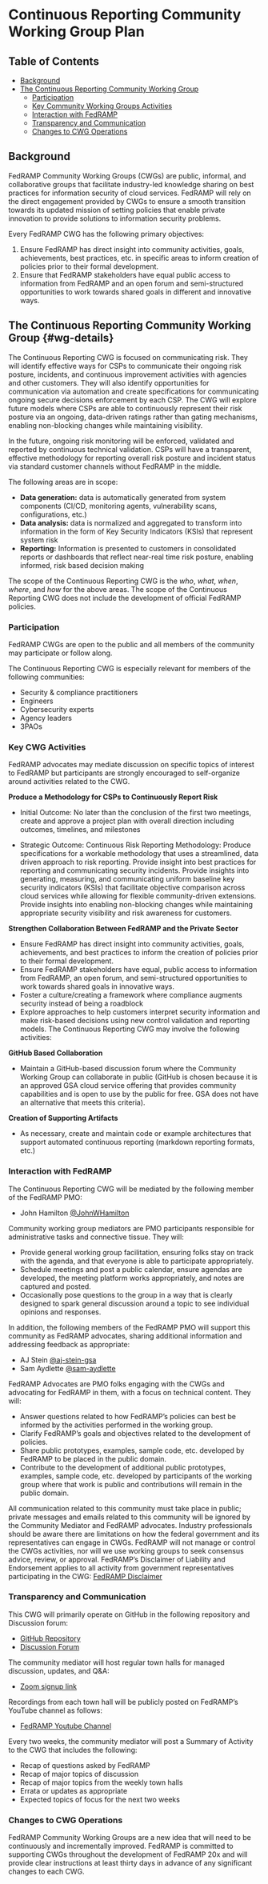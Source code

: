 # Continuous Reporting Community Working Group Plan

## Table of Contents 
- [Background](#background)
- [The Continuous Reporting Community Working Group](#wg-details)
    - [Participation](#participation) 
    - [Key Community Working Groups Activities](#key-community-working-groups-activities)
    - [Interaction with FedRAMP](#interaction-with-fedramp)
    - [Transparency and Communication](#transparency-and-communication)
    - [Changes to CWG Operations](#changes-to-cwg-operations)

## Background
FedRAMP Community Working Groups (CWGs) are public, informal, and collaborative groups that facilitate industry-led knowledge sharing on best practices for information security of cloud services. FedRAMP will rely on the direct engagement provided by CWGs to ensure a smooth transition towards its updated mission of setting policies that enable private innovation to provide solutions to information security problems.

Every FedRAMP CWG has the following primary objectives:
1. Ensure FedRAMP has direct insight into community activities, goals, achievements, best practices, etc. in specific areas to inform creation of policies prior to their formal development.
2. Ensure that FedRAMP stakeholders have equal public access to information from FedRAMP and an open forum and semi-structured opportunities to work towards shared goals in different and innovative ways.



## The Continuous Reporting Community Working Group {#wg-details}
The Continuous Reporting CWG is focused on communicating risk. They will identify effective ways for CSPs to communicate their ongoing risk posture, incidents, and continuous improvement activities with agencies and other customers. They will also identify opportunities for communication via automation and create specifications for communicating ongoing secure decisions enforcement by each CSP. The CWG will explore future models where CSPs are able to continuously represent their risk posture via an ongoing, data-driven ratings rather than gating mechanisms, enabling non-blocking changes while maintaining visibility.

In the future, ongoing risk monitoring will be enforced, validated and reported by continuous technical validation. CSPs will have a transparent, effective methodology for reporting overall risk posture and incident status via standard customer channels without FedRAMP in the middle.


The following areas are in scope:
- **Data generation:** data is automatically generated from system components (CI/CD, monitoring agents, vulnerability scans, configurations, etc.)
- **Data analysis:** data is normalized and aggregated to transform into information in the form of Key Security Indicators (KSIs) that represent system risk
- **Reporting:** Information is presented to customers in consolidated reports or dashboards that reflect near-real time risk posture, enabling informed, risk based decision making

The scope of the Continuous Reporting CWG is the *who*, *what*, *when*, *where*, and *how* for the above areas. The scope of the Continuous Reporting CWG does not include the development of official FedRAMP policies.


### Participation
FedRAMP CWGs are open to the public and all members of the community may participate or follow along. 

The Continuous Reporting CWG is especially relevant for members of the following communities:

- Security & compliance practitioners
- Engineers
- Cybersecurity experts
- Agency leaders
- 3PAOs


### Key CWG Activities
FedRAMP advocates may mediate discussion on specific topics of interest to FedRAMP but participants are strongly encouraged to self-organize around activities related to the CWG.

**Produce a Methodology for CSPs to Continuously Report Risk**
- Initial Outcome: No later than the conclusion of the first two meetings, create and approve a project plan with overall direction including outcomes, timelines, and milestones

- Strategic Outcome: Continuous Risk Reporting Methodology: Produce specifications for a workable methodology that uses a streamlined, data driven approach to risk reporting. Provide insight into best practices for reporting and communicating security incidents. Provide insights into generating, measuring, and communicating uniform baseline key security indicators (KSIs) that facilitate objective comparison across cloud services while allowing for flexible community-driven extensions. Provide insights into enabling non-blocking changes while maintaining appropriate security visibility and risk awareness for customers.

**Strengthen Collaboration Between FedRAMP and the Private Sector**
- Ensure FedRAMP has direct insight into community activities, goals, achievements, and best practices to inform the creation of policies prior to their formal development.
- Ensure FedRAMP stakeholders have equal, public access to information from FedRAMP, an open forum, and semi-structured opportunities to work towards shared goals in innovative ways.
- Foster a culture/creating a framework where compliance augments security instead of being a roadblock
- Explore approaches to help customers interpret security information and make risk-based decisions using new control validation and reporting models.
The Continuous Reporting CWG may involve the following activities:

**GitHub Based Collaboration**
- Maintain a GitHub-based discussion forum where the Community Working Group can collaborate in public (GitHub is chosen because it is an approved GSA cloud service offering that provides community capabilities and is open to use by the public for free. GSA does not have an alternative that meets this criteria). 

**Creation of Supporting Artifacts**
- As necessary, create and maintain code or example architectures that support automated continuous reporting (markdown reporting formats, etc.)


### Interaction with FedRAMP
The Continuous Reporting CWG will be mediated by the following member of the FedRAMP PMO:
- John Hamilton [@JohnWHamilton](https://www.github.com/JohnWHamilton)

Community working group mediators are PMO participants responsible for administrative tasks and connective tissue. They will:
  - Provide general working group facilitation, ensuring folks stay on track with the agenda, and that everyone is able to participate appropriately.
  - Schedule meetings and post a public calendar, ensure agendas are developed, the meeting platform works appropriately, and notes are captured and posted.
  - Occasionally pose questions to the group in a way that is clearly designed to spark general discussion around a topic to see individual opinions and responses.

In addition, the following members of the FedRAMP PMO will support this community as FedRAMP advocates, sharing additional information and addressing feedback as appropriate:
- AJ Stein [@aj-stein-gsa](https://www.github.com/aj-stein-gsa)
- Sam Aydlette [@sam-aydlette](https://www.github.com/sam-aydlette)

FedRAMP Advocates are PMO folks engaging with the CWGs and advocating for FedRAMP in them, with a focus on technical content. They will:
  - Answer questions related to how FedRAMP’s policies can best be informed by the activities performed in the working group.
  - Clarify FedRAMP’s goals and objectives related to the development of policies.
  - Share public prototypes, examples, sample code, etc. developed by FedRAMP to be placed in the public domain.
  - Contribute to the development of additional public prototypes, examples, sample code, etc. developed by participants of the working group where that work is public and contributions will remain in the public domain.

All communication related to this community must take place in public; private messages and emails related to this community will be ignored by the Community Mediator and FedRAMP advocates. Industry professionals should be aware there are limitations on how the federal government and its representatives can engage in CWGs. FedRAMP will not manage or control the CWGs activities, nor will we use working groups to seek consensus advice, review, or approval.
FedRAMP’s Disclaimer of Liability and Endorsement applies to all activity from government representatives participating in the CWG: [FedRAMP Disclaimer](https://fedramp.gov/disclaimer)


### Transparency and Communication
This CWG will primarily operate on GitHub in the following repository and Discussion forum:
- [GitHub Repository](https://github.com/FedRAMP/reporting-continuously/tree/main)
- [Discussion Forum](https://github.com/FedRAMP/reporting-continuously/discussions/3)

The community mediator will host regular town halls for managed discussion, updates, and Q&A:
- [Zoom signup link](https://gsa.zoomgov.com/meeting/register/t7WXSUz2SqK7Pdn8KXH8jQ#/registration)

Recordings from each town hall will be publicly posted on FedRAMP’s YouTube channel as follows:
- [FedRAMP Youtube Channel](https://www.youtube.com/@FedRAMP)

Every two weeks, the community mediator will post a Summary of Activity to the CWG that includes the following:
- Recap of questions asked by FedRAMP
- Recap of major topics of discussion
- Recap of major topics from the weekly town halls
- Errata or updates as appropriate
- Expected topics of focus for the next two weeks


### Changes to CWG Operations
FedRAMP Community Working Groups are a new idea that will need to be continuously and incrementally improved. FedRAMP is committed to supporting CWGs throughout the development of FedRAMP 20x and will provide clear instructions at least thirty days in advance of any significant changes to each CWG.

